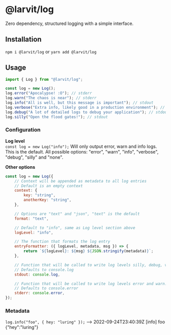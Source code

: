 # @larvit/log

Zero dependency, structured logging with a simple interface.

## Installation

`npm i @larvit/log` or `yarn add @larvit/log`

## Usage

```javascript
import { Log } from "@larvit/log";

const log = new Log();
log.error("Apocalypse! :O"); // stderr
log.warn("The chaos is near"); // stderr
log.info("All is well, but this message is important"); // stdout
log.verbose("Extra info, likely good in a production environment"); // stdout
log.debug("A lot of detailed logs to debug your application"); // stdout
log.silly("Open the flood gates!"); // stdout
```

### Configuration

**Log level**  
`const log = new Log("info");` Will only output error, warn and info logs. This is the default. All possible options: "error", "warn", "info", "verbose", "debug", "silly" and "none".

**Other options**  
```javascript
const log = new Log({
	// Context will be appended as metadata to all log entries
	// Default is an empty context
	context: {
		key: "string",
		anotherKey: "string",
	},

	// Options are "text" and "json", "text" is the default
	format: "text",

	// Default to "info", same as Log level section above
	logLevel: "info",

	// The function that formats the log entry
	entryFormatter: ({ logLevel, metadata, msg }) => {
		return `${logLevel}: ${msg} ${JSON.stringify(metadata)}`;
	},

	// Function that will be called to write log levels silly, debug, verbose and info.
	// Defaults to console.log
	stdout: console.log,

	// Function that will be called to write log levels error and warn.
	// Defaults to console.error
	stderr: console.error,
});
```

### Metadata

`log.info("foo", { hey: "luring" });` --> 2022-09-24T23:40:39Z [info] foo {"hey":"luring"}